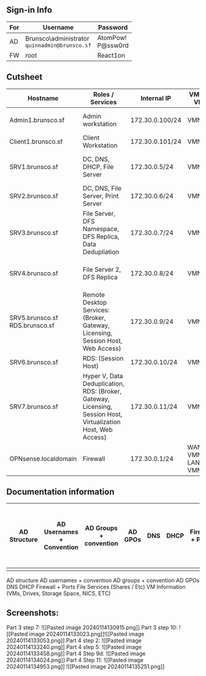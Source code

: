 ## Sign-in Info
| For | Username | Password |
| ---- | ---- | ---- |
| AD | Brunsco\administrator<br>`quinnadmin@brunsco.sf` | AtomPow!<br>P@ssw0rd |
| FW | root | React1on |

## Cutsheet
| Hostname | Roles / Services | Internal IP | VMNET / VLAN | External IP | Default Gateway | External Ports | Notes |
| ---- | ---- | ---- | ---- | ---- | ---- | ---- | ---- |
| Admin1.brunsco.sf | Admin workstation | 172.30.0.100/24 | VMNET15 | N/A | 172.30.0.1 | N/A | Used for administrative tasks |
| Client1.brunsco.sf | Client Workstation | 172.30.0.101/24 | VMNET15 | N/A | 172.30.0.1 | N/A |  |
| SRV1.brunsco.sf | DC, DNS, DHCP, File Server | 172.30.0.5/24 | VMNET15 | N/A | 172.30.0.1 | N/A | DC1, Used as main DNS server for network. |
| SRV2.brunsco.sf | DC, DNS, File Server, Print Server | 172.30.0.6/24 | VMNET15 | N/A | 172.30.0.1 | N/A | DC2 - used for replication |
| SRV3.brunsco.sf | File Server, DFS Namespace, DFS Replica, Data Dedupliation | 172.30.0.7/24 | VMNET15 | N/A | 172.30.0.1 | N/A | FS1 - namespace server, primary member for replication |
| SRV4.brunsco.sf | File Server 2, DFS Replica | 172.30.0.8/24 | VMNET15 | N/A | 172.30.0.1 | N/A | FS2 - DFS replication between FS1 & FS2 |
| SRV5.brunsco.sf<br>RDS.brunsco.sf | Remote Desktop Services: (Broker, Gateway, Licensing, Session Host, Web Access)  | 172.30.0.9/24 | VMNET15 | N/A | 172.30.0.1 | N/A | RDS1 - Session-based deployment |
| SRV6.brunsco.sf | RDS: (Session Host) | 172.30.0.10/24 | VMNET15 | N/A | 172.30.0.1 | N/A | RDS2 |
| SRV7.brunsco.sf | Hyper V, Data Deduplication, RDS: (Broker, Gateway, Licensing, Session Host, Virtualization Host, Web Access) | 172.30.0.11/24 | VMNET15 | N/A | 172.30.0.1 | N/A | RDS3 - VDI Deployment |
| OPNsense.localdomain | Firewall | 172.30.0.1/24 | WAN > VMNET1<br>LAN > VMNET15 | 10.10.64.10/20 | 10.10.79.254 | 80, 443 > LAN,<br>443 > RDS1 | Firewall - used for internet access |

## Documentation information
| AD Structure | AD Usernames + Convention | AD Groups + convention | AD GPOs | DNS | DHCP | Firewall + Ports | File Services (Shares, ETC) | VM Info (VMs, Drives, Storage space, NICS, etc.) |
| ---- | ---- | ---- | ---- | ---- | ---- | ---- | ---- | ---- |
|  |  |  |  |  |  |  |  |  |
AD structure
AD usernames + convention
AD groups + convention
AD GPOs
DNS
DHCP
Firewall + Ports
File Services (Shares / Etc)
VM Information (VMs, Drives, Storage Space, NICS, ETC)

## Screenshots:
Part 3 step 7:
![[Pasted image 20240114130915.png]]
Part 3 step 10:
![[Pasted image 20240114133023.png]]![[Pasted image 20240114133053.png]]
Part 4 step 2:
![[Pasted image 20240114133240.png]]
Part 4 step 5:
![[Pasted image 20240114133458.png]]
Part 4 Step 9d:
![[Pasted image 20240114134024.png]]
Part 4 Step 11:
![[Pasted image 20240114134953.png]]
![[Pasted image 20240114135251.png]]